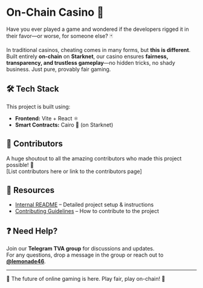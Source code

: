 # On-Chain Casino 🎲  

Have you ever played a game and wondered if the developers rigged it in their favor—or worse, for someone else? 🃏  

In traditional casinos, cheating comes in many forms, but **this is different**. Built entirely **on-chain** on **Starknet**, our casino ensures **fairness, transparency, and trustless gameplay**—no hidden tricks, no shady business. Just pure, provably fair gaming.  

## 🛠 Tech Stack  

This project is built using:  
- **Frontend:** Vite + React ⚛️  
- **Smart Contracts:** Cairo 🐺 (on Starknet)  

## 👥 Contributors  

A huge shoutout to all the amazing contributors who made this project possible! 💖  
[List contributors here or link to the contributors page]  

## 📖 Resources  

- [Internal README](./README.md) – Detailed project setup & instructions  
- [Contributing Guidelines](./CONTRIBUTING.md) – How to contribute to the project  

## ❓ Need Help?  

Join our **Telegram TVA group** for discussions and updates.  
For any questions, drop a message in the group or reach out to **[@lemonade46](https://t.me/lemonade46)**.  

---

🚀 The future of online gaming is here. Play fair, play on-chain! 🎰  

